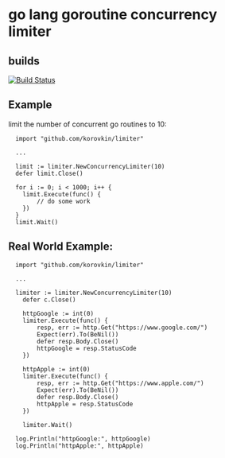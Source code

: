 # go lang goroutine concurrency limiter

## builds

[![Build Status](https://travis-ci.org/korovkin/limiter.svg)](https://travis-ci.org/korovkin/limiter)

## Example

limit the number of concurrent go routines to 10:

```
  import "github.com/korovkin/limiter"

  ...

  limit := limiter.NewConcurrencyLimiter(10)
  defer limit.Close()

  for i := 0; i < 1000; i++ {
  	limit.Execute(func() {
  		// do some work
  	})
  }
  limit.Wait()
```

## Real World Example:

```
  import "github.com/korovkin/limiter"

  ...

  limiter := limiter.NewConcurrencyLimiter(10)
	defer c.Close()

	httpGoogle := int(0)
	limiter.Execute(func() {
		resp, err := http.Get("https://www.google.com/")
		Expect(err).To(BeNil())
		defer resp.Body.Close()
		httpGoogle = resp.StatusCode
	})

	httpApple := int(0)
	limiter.Execute(func() {
		resp, err := http.Get("https://www.apple.com/")
		Expect(err).To(BeNil())
		defer resp.Body.Close()
		httpApple = resp.StatusCode
	})

	limiter.Wait()

  log.Println("httpGoogle:", httpGoogle)
  log.Println("httpApple:", httpApple)
```
